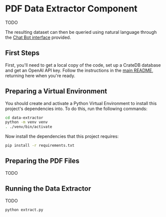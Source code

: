 # PDF Data Extractor Component

TODO

The resulting dataset can then be queried using natural language through the [Chat Bot interface](../chatbot/) provided.

## First Steps

First, you'll need to get a local copy of the code, set up a CrateDB database and get an OpenAI API key.  Follow the instructions in the [main README](../README.md), returning here when you're ready.

## Preparing a Virtual Environment

You should create and activate a Python Virtual Environment to install this project's dependencies into.  To do this, run the following commands:

```bash
cd data-extractor
python -m venv venv
. ./venv/bin/activate
```
Now install the dependencies that this project requires:

```bash
pip install -r requirements.txt
```

## Preparing the PDF Files

TODO

## Running the Data Extractor

TODO

```bash
python extract.py
```